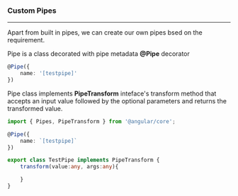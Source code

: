 ### Custom Pipes
---

Apart from built in pipes, we can create our own pipes bsed on the requirement.

Pipe is a class decorated with pipe metadata **@Pipe** decorator

```typescript
@Pipe({
    name: '[testpipe]'
})
```
Pipe class implements **PipeTransform** inteface's transform method that accepts an input value followed by the optional parameters and returns the transformed value.

```typescript
import { Pipes, PipeTransform } from '@angular/core';

@Pipe({
    name: `[testpipe]`
})

export class TestPipe implements PipeTransform {
    transform(value:any, args:any){

    }
}

```